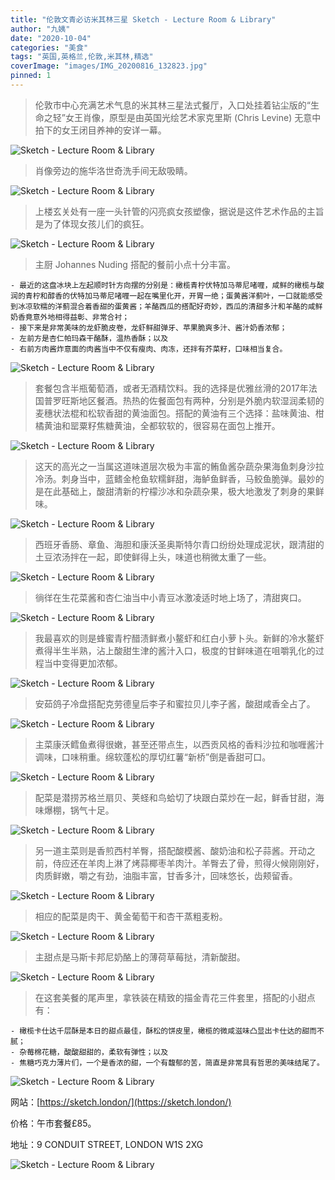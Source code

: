 ```yaml
---
title: "伦敦文青必访米其林三星 Sketch - Lecture Room & Library"
author: "九姨"
date: "2020-10-04"
categories: "美食"
tags: "英国,英格兰,伦敦,米其林,精选"
coverImage: "images/IMG_20200816_132823.jpg"
pinned: 1
---
```


>伦敦市中心充满艺术气息的米其林三星法式餐厅，入口处挂着钻尘版的“生命之轻”女王肖像，原型是由英国光绘艺术家克里斯 (Chris Levine) 无意中拍下的女王闭目养神的安详一幕。

![Sketch - Lecture Room & Library](images/IMG_20200816_212709_070.jpg)

>肖像旁边的施华洛世奇洗手间无敌吸睛。

![Sketch - Lecture Room & Library](images/IMG_20200816_130452.jpg)

>上楼玄关处有一座一头针管的闪亮疯女孩塑像，据说是这件艺术作品的主旨是为了体现女孩儿们的疯狂。

![Sketch - Lecture Room & Library](images/IMG_20200816_2112709_0707.jpg)

>主厨 Johannes Nuding 搭配的餐前小点十分丰富。
```
- 最近的这盘冰块上左起顺时针方向摆的分别是：橄榄青柠伏特加马蒂尼啫喱，咸鲜的橄榄与酸润的青柠和醇香的伏特加马蒂尼啫喱一起在嘴里化开，开胃一绝；蛋黄酱洋蓟叶，一口就能感受到冰凉软糯的洋蓟混合着香甜的蛋黄酱；羊酪西瓜的搭配好奇妙，西瓜的清甜多汁和羊酪的咸鲜奶香竟意外地相得益彰、非常合衬；
- 接下来是非常美味的龙虾脆皮卷，龙虾鲜甜弹牙、苹果脆爽多汁、酱汁奶香浓郁；
- 左前方是杏仁帕玛森干酪酥，温热香酥；以及
- 右前方肉酱炸意面的肉酱当中不仅有瘦肉、肉冻，还拌有芥菜籽，口味相当复合。
```
![Sketch - Lecture Room & Library](images/IMG_20200816_130940.jpg)

>套餐包含半瓶葡萄酒，或者无酒精饮料。我的选择是优雅丝滑的2017年法国普罗旺斯地区餐酒。热热的佐餐面包有两种，分别是外脆内软湿润柔韧的麦穗状法棍和松软香甜的黄油面包。搭配的黄油有三个选择：盐味黄油、柑橘黄油和罂粟籽焦糖黄油，全都软软的，很容易在面包上推开。

![Sketch - Lecture Room & Library](images/IMG_20200816_132411.jpg)

>这天的高光之一当属这道味道层次极为丰富的鲔鱼酱杂蔬杂果海鱼刺身沙拉冷汤。刺身当中，蓝鳍金枪鱼软糯鲜甜，海鲈鱼鲜香，马鲛鱼脆弹。最妙的是在此基础上，酸甜清新的柠檬沙冰和杂蔬杂果，极大地激发了刺身的果鲜味。

![Sketch - Lecture Room & Library](images/IMG_20200816_132827.jpg)

>西班牙香肠、章鱼、海胆和康沃圣奥斯特尔青口纷纷处理成泥状，跟清甜的土豆浓汤拌在一起，即使鲜得上头，味道也稍微太重了一些。

![Sketch - Lecture Room & Library](images/IMG_20200816_132836.jpg)

>徜徉在生花菜酱和杏仁油当中小青豆冰激凌适时地上场了，清甜爽口。

![Sketch - Lecture Room & Library](images/IMG_20200816_132840.jpg)

>我最喜欢的则是蜂蜜青柠醋渍鲜煮小鳌虾和红白小萝卜头。新鲜的冷水鳌虾煮得半生半熟，沾上酸甜生津的酱汁入口，极度的甘鲜味道在咀嚼乳化的过程当中变得更加浓郁。

![Sketch - Lecture Room & Library](images/IMG_20200816_132845.jpg)

>安茹鸽子冷盘搭配克劳德皇后李子和蜜拉贝儿李子酱，酸甜咸香全占了。

![Sketch - Lecture Room & Library](images/IMG_20200816_132853.jpg)

>主菜康沃鳕鱼煮得很嫩，甚至还带点生，以西贡风格的香料沙拉和咖喱酱汁调味，口味稍重。绵软蓬松的厚切红薯“新桥”倒是香甜可口。

![Sketch - Lecture Room & Library](images/IMG_20200816_140843.jpg)

>配菜是潜捞苏格兰扇贝、荚蛏和鸟蛤切了块跟白菜炒在一起，鲜香甘甜，海味爆棚，锅气十足。

![Sketch - Lecture Room & Library](images/IMG_20200816_140849.jpg)

>另一道主菜则是香煎西村羊臀，搭配酸模酱、酸奶油和松子蒜酱。开动之前，侍应还在羊肉上淋了烤蒜椰枣羊肉汁。羊臀去了骨，煎得火候刚刚好，肉质鲜嫩，嚼之有劲，油脂丰富，甘香多汁，回味悠长，齿颊留香。

![Sketch - Lecture Room & Library](images/IMG_20200816_140904.jpg)

>相应的配菜是肉干、黄金葡萄干和杏干蒸粗麦粉。

![Sketch - Lecture Room & Library](images/IMG_20200816_140907.jpg)

>主甜点是马斯卡邦尼奶酪上的薄荷草莓挞，清新酸甜。

![Sketch - Lecture Room & Library](images/IMG_20200816_144239.jpg)

>在这套美餐的尾声里，拿铁装在精致的描金青花三件套里，搭配的小甜点有：
```
- 橄榄卡仕达千层酥是本日的甜点最佳，酥松的饼皮里，橄榄的微咸滋味凸显出卡仕达的甜而不腻；
- 杂莓棉花糖，酸酸甜甜的，柔软有弹性；以及
- 焦糖巧克力薄片们，一个是香浓的甜，一个有馥郁的苦，简直是非常具有哲思的美味结尾了。
```
![Sketch - Lecture Room & Library](images/IMG_20200816_213620.jpg)


网站：[https://sketch.london/](https://sketch.london/)

价格：午市套餐£85。

地址：9 CONDUIT STREET, LONDON W1S 2XG

![Sketch - Lecture Room & Library](images/sketch.jpg)